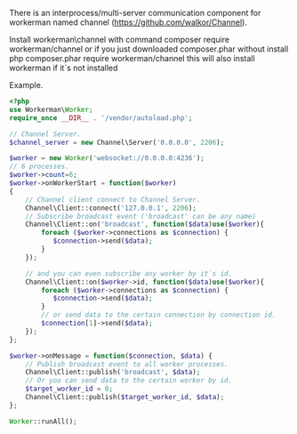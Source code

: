 There is an interprocess/multi-server communication component for workerman named channel (https://github.com/walkor/Channel).

Install workerman\channel with command
  composer require workerman/channel
or if you just downloaded composer.phar without install
  php composer.phar require workerman/channel
this will also install workerman if it`s not installed

Example.
```php
<?php
use Workerman\Worker;
require_once __DIR__ . '/vendor/autoload.php';

// Channel Server. 
$channel_server = new Channel\Server('0.0.0.0', 2206);

$worker = new Worker('websocket://0.0.0.0:4236');
// 6 processes.
$worker->count=6;
$worker->onWorkerStart = function($worker)
{
    // Channel client connect to Channel Server.
    Channel\Client::connect('127.0.0.1', 2206);
    // Subscribe broadcast event ('broadcast' can be any name)
    Channel\Client::on('broadcast', function($data)use($worker){
        foreach ($worker->connections as $connection) {
           $connection->send($data);
        }
    });

    // and you can even subscribe any worker by it`s id.
    Channel\Client::on($worker->id, function($data)use($worker){
        foreach ($worker->connections as $connection) {
           $connection->send($data);
        }
        // or send data to the certain connection by connection id.
        $connection[1]->send($data);
    });
};

$worker->onMessage = function($connection, $data) {
    // Publish broadcast event to all worker processes.
    Channel\Client::publish('broadcast', $data);
    // Or you can send data to the certain worker by id.
    $target_worker_id = 0;
    Channel\Client::publish($target_worker_id, $data);
};

Worker::runAll();
```

